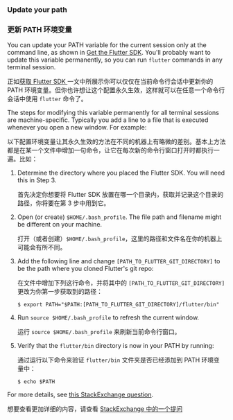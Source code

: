 ### Update your path

### 更新 PATH 环境变量

You can update your PATH variable for the current session only at
the command line, as shown in [Get the Flutter SDK](#get-sdk).
You'll probably want to update this variable permanently,
so you can run `flutter` commands in any terminal session.

正如[获取 Flutter SDK ](#get-sdk)一文中所展示你可以仅仅在当前命令行会话中更新你的 PATH 环境变量。但你也许想让这个配置永久生效，这样就可以在任意一个命令行会话中使用 `flutter` 命令了。

The steps for modifying this variable permanently for all terminal
sessions are machine-specific.
Typically you add a line to a file that is executed whenever you open
a new window. For example:

以下配置环境变量让其永久生效的方法在不同的机器上有略微的差别。基本上方法都是在某一个文件中增加一句命令，让它在每次新的命令行窗口打开时都执行一遍。比如：

 1. Determine the directory where you placed the Flutter SDK.
    You will need this in Step 3.

    首先决定你想要将 Flutter SDK 放置在哪一个目录内，获取并记录这个目录的路径，你将要在第 3 步中用到它。

 2. Open (or create) `$HOME/.bash_profile`. The file path and filename might be
    different on your machine.
 
    打开（或者创建）`$HOME/.bash_profile`，这里的路径和文件名在你的机器上可能会有所不同。

 3. Add the following line and change `[PATH_TO_FLUTTER_GIT_DIRECTORY]` to be
    the path where you cloned Flutter's git repo:

    在文件中增加下列这行命令，并将其中的 `[PATH_TO_FLUTTER_GIT_DIRECTORY]` 更改为你第一步获取到的路径：

    ```terminal
    $ export PATH="$PATH:[PATH_TO_FLUTTER_GIT_DIRECTORY]/flutter/bin"
    ```

 4. Run `source $HOME/.bash_profile` to refresh the current window.

    运行 `source $HOME/.bash_profile` 来刷新当前命令行窗口。
 
 5. Verify that the `flutter/bin` directory is now in your PATH by running:

    通过运行以下命令来验证 `flutter/bin` 文件夹是否已经添加到 PATH 环境变量中：

    ```terminal
    $ echo $PATH
    ```

For more details, see
[this StackExchange question](https://unix.stackexchange.com/questions/26047/how-to-correctly-add-a-path-to-path).

想要查看更加详细的内容，请查看
[ StackExchange 中的一个提问](https://unix.stackexchange.com/questions/26047/how-to-correctly-add-a-path-to-path)
